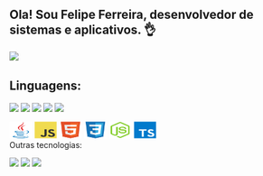 ## Ola! Sou Felipe Ferreira, desenvolvedor de sistemas e aplicativos. 👌

![](https://github-readme-stats.vercel.app/api/top-langs/?username=felipewolver&theme=blue-green)

## Linguagens:
![](https://img.shields.io/badge/HTML5-E34F26?style=for-the-badge&logo=html5&logoColor=white)
![](https://img.shields.io/badge/CSS3-1572B6?style=for-the-badge&logo=css3&logoColor=white)
![](https://img.shields.io/badge/JavaScript-F7DF1E?style=for-the-badge&logo=javascript&logoColor=black)
![](https://img.shields.io/badge/Node.js-43853D?style=for-the-badge&logo=node.js&logoColor=white)
![](https://img.shields.io/badge/Java-ED8B00?style=for-the-badge&logo=openjdk&logoColor=white)

<div style="display: inline_block"> 
    <img src="https://github.com/devicons/devicon/blob/master/icons/java/java-original.svg" alt="Felipe-Wolver-Java" height="30" width="40">
    <img src="https://github.com/devicons/devicon/blob/master/icons/javascript/javascript-original.svg"  alt="Felipe-Wolver-Javascript" height="30" width="40">
    <img src="https://github.com/devicons/devicon/blob/master/icons/html5/html5-original.svg" alt="Felipe-Wolver-HTML5" height="30" width="40">
    <img src="https://github.com/devicons/devicon/blob/master/icons/css3/css3-original.svg" alt="Felipe-Wolver-CSS3" height="30" width="40">
    <img src="https://github.com/devicons/devicon/blob/master/icons/nodejs/nodejs-original.svg" alt="Felipe-Wolver-NodeJS" height="30" width="40">
    <img src="https://github.com/devicons/devicon/blob/master/icons/typescript/typescript-original.svg" alt="Felipe-Wolver-Typescript" height="30" width="40">
</div

## Outras tecnologias:
![](https://img.shields.io/badge/React-20232A?style=for-the-badge&logo=react&logoColor=61DAFB)
![](https://img.shields.io/badge/React_Native-20232A?style=for-the-badge&logo=react&logoColor=61DAFB)
![](https://img.shields.io/badge/Redux-593D88?style=for-the-badge&logo=redux&logoColor=white)

